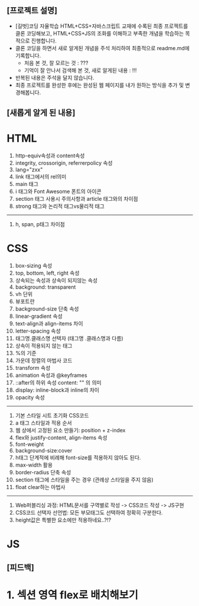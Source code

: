 ## [프로젝트 설명]

- [길벗]코딩 자율학습 HTML+CSS+자바스크립트 교재에 수록된 최종 프로젝트를 클론 코딩해보고, HTML+CSS+JS의 조화를 이해하고 부족한 개념을 학습하는 목적으로 진행합니다.
- 클론 코딩을 하면서 새로 알게된 개념을 주석 처리하여 최종적으로 readme.md에 기록합니다.
  - 처음 본 것, 잘 모르는 것 : ???
  - 기억이 잘 안나서 검색해 본 것, 새로 알게된 내용 : !!!
- 반복된 내용은 주석을 달지 않습니다.
- 최종 프로젝트를 완성한 후에는 완성된 웹 페이지를 내가 원하는 방식을 추가 및 변경해봅니다.

## [새롭게 알게 된 내용]

# HTML

1. http-equiv속성과 content속성
2. integrity, crossorigin, referrerpolicy 속성
3. lang="zxx"
4. link 태그에서의 rel의미
5. main 태그
6. i 태그와 Font Awesome 폰트의 아이콘
7. section 태그 사용시 주의사항과 article 태그와의 차이점
8. strong 태그와 논리적 태그vs물리적 태그

---

1. h, span, p태그 차이점

# CSS

1. box-sizing 속성
2. top, bottom, left, right 속성
3. 상속되는 속성과 상속이 되지않는 속성
4. background: transparent
5. vh 단위
6. 뷰포트란
7. background-size 단축 속성
8. linear-gradient 속성
9. text-align과 align-items 차이
10. letter-spacing 속성
11. 태그명.클래스명 선택자 (태그명 .클래스명과 다름)
12. 상속이 적용되지 않는 태그
13. %의 기준
14. 가운데 정렬의 마법사 코드
15. transform 속성
16. animation 속성과 @keyframes
17. ::after의 하위 속성 content: "" 의 의미
18. display: inline-block과 inline의 차이
19. opacity 속성

---

1. 기본 스타일 시트 초기화 CSS코드
2. a 태그 스타일과 적용 순서
3. 웹 상에서 고정된 요소 만들기: position + z-index
4. flex와 justify-content, align-items 속성
5. font-weight
6. background-size:cover
7. h태그 단계적에 비례해 font-size를 적용하지 않아도 된다.
8. max-width 활용
9. border-radius 단축 속성
10. section 태그에 스타일을 주는 경우 (관례상 스타일을 주지 않음)
11. float clear하는 마법사

---

1. Web퍼블리싱 과정: HTML문서를 구역별로 작성 -> CSS코드 작성 -> JS구현
2. CSS코드 선택자 선언법: 모든 부모태그도 선택하여 정확히 구분한다.
3. height값은 특별한 요소에만 적용하네요..?!?

# JS

## [피드백]

# 1. 섹션 영역 flex로 배치해보기
